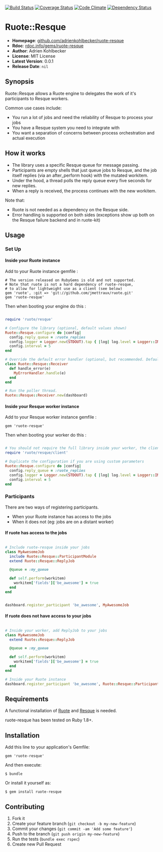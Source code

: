 [![Build Status](https://travis-ci.org/adrienkohlbecker/ruote-resque.png)](https://travis-ci.org/adrienkohlbecker/ruote-resque) [![Coverage Status](https://coveralls.io/repos/adrienkohlbecker/ruote-resque/badge.png?branch=master)](https://coveralls.io/r/adrienkohlbecker/ruote-resque) [![Code Climate](https://codeclimate.com/github/adrienkohlbecker/ruote-resque.png)](https://codeclimate.com/github/adrienkohlbecker/ruote-resque) [![Dependency Status](https://gemnasium.com/adrienkohlbecker/ruote-resque.png)](https://gemnasium.com/adrienkohlbecker/ruote-resque)

# Ruote::Resque

- **Homepage**: [github.com/adrienkohlbecker/ruote-resque](https://github.com/adrienkohlbecker/ruote-resque)
- **Rdoc**: [rdoc.info/gems/ruote-resque](http://rdoc.info/gems/ruote-resque)
- **Author**: Adrien Kohlbecker
- **License**: MIT License
- **Latest Version**: 0.0.1
- **Release Date**: `nil`

## Synopsis

Ruote::Resque allows a Ruote engine to delegates the work of it's participants to Resque workers.

Common use cases include:

- You run a lot of jobs and need the reliability of Resque to process your jobs
- You have a Resque system you need to integrate with
- You want a separation of concerns between process orchestration and actual execution

## How it works

- The library uses a specific Resque queue for message passing.
- Participants are empty shells that just queue jobs to Resque, and the job itself replies (via an after_perform hook) with the mutated workitem.
- Under the hood, a thread polls the reply queue every five seconds for new replies.
- When a reply is received, the process continues with the new workitem.

Note that:

- Ruote is not needed as a dependency on the Resque side.
- Error handling is supported on both sides (exceptions show up both on the Resque failure backend and in ruote-kit)

## Usage

### Set Up

#### Inside your Ruote instance

Add to your Ruote instance gemfile :

    # The version released on RubyGems is old and not supported.
    # Note that ruote is not a hard dependency of ruote-resque,
    # to allow for lightweight use as a client (see below)
    gem 'ruote', :git => 'git://github.com/jmettraux/ruote.git'
    gem 'ruote-resque'

Then when booting your engine do this :

```ruby

require 'ruote/resque'

# Configure the library (optional, default values shown)
Ruote::Resque.configure do |config|
  config.reply_queue = :ruote_replies
  config.logger = Logger.new(STDOUT).tap { |log| log.level = Logger::INFO }
  config.interval = 5
end

# Override the default error handler (optional, but recommended. Default is to log at ERROR level)
class Ruote::Resque::Receiver
  def handle_error(e)
    MyErrorHandler.handle(e)
  end
end

# Run the poller thread.
Ruote::Resque::Receiver.new(dashboard)

```

#### Inside your Resque worker instance

Add to your Resque worker instance gemfile :

    gem 'ruote-resque'

Then when booting your worker do this :

```ruby

# You should not require the full library inside your worker, the client will suffice
require 'ruote/resque/client'

# Duplicate the configuration if you are using custom parameters
Ruote::Resque.configure do |config|
  config.reply_queue = :ruote_replies
  config.logger = Logger.new(STDOUT).tap { |log| log.level = Logger::INFO }
  config.interval = 5
end

```

### Participants

There are two ways of registering participants.

- When your Ruote instance has access to the jobs
- When it does not (eg: jobs are on a distant worker)

#### If ruote has access to the jobs

```ruby

# Include ruote-resque inside your jobs
class MyAwesomeJob
  include Ruote::Resque::ParticipantModule
  extend Ruote::Resque::ReplyJob

  @queue = :my_queue

  def self.perform(workitem)
    workitem['fields']['be_awesome'] = true
  end
end


dashboard.register_participant 'be_awesome', MyAwesomeJob
```

#### If ruote does not have access to your jobs

```ruby

# Inside your worker, add ReplyJob to your jobs
class MyAwesomeJob
  extend Ruote::Resque::ReplyJob

  @queue = :my_queue

  def self.perform(workitem)
    workitem['fields']['be_awesome'] = true
  end
end

# Inside your Ruote instance
dashboard.register_participant 'be_awesome', Ruote::Resque::Participant, :class => 'MyAwesomeJob', :queue => :my_queue
```

## Requirements

A functional installation of [Ruote](http://ruote.rubyforge.org) and [Resque](http://github.com/resque/resque) is needed.

ruote-resque has been tested on Ruby 1.8+.

## Installation

Add this line to your application's Gemfile:

    gem 'ruote-resque'

And then execute:

    $ bundle

Or install it yourself as:

    $ gem install ruote-resque

## Contributing

1. Fork it
2. Create your feature branch (`git checkout -b my-new-feature`)
3. Commit your changes (`git commit -am 'Add some feature'`)
4. Push to the branch (`git push origin my-new-feature`)
5. Run the tests (`bundle exec rspec`)
6. Create new Pull Request
